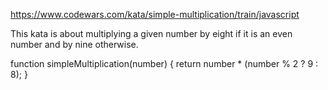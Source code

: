https://www.codewars.com/kata/simple-multiplication/train/javascript

This kata is about multiplying a given number by eight if it is an even number and by nine otherwise.

function simpleMultiplication(number) {
    return number * (number % 2 ? 9 : 8);
}